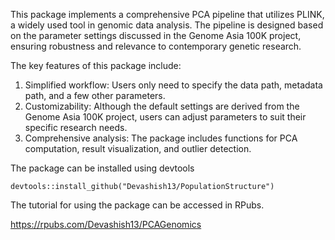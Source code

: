This package implements a comprehensive PCA pipeline that utilizes PLINK, a widely used tool in genomic data analysis. The pipeline is designed based on the parameter settings discussed in the Genome Asia 100K project, ensuring robustness and relevance to contemporary genetic research.

The key features of this package include:

1. Simplified workflow: Users only need to specify the data path, metadata path, and a few other parameters.
2. Customizability: Although the default settings are derived from the Genome Asia 100K project, users can adjust parameters to suit their specific research needs.
3. Comprehensive analysis: The package includes functions for PCA computation, result visualization, and outlier detection.

The package can be installed using devtools
```
devtools::install_github("Devashish13/PopulationStructure")
```

The tutorial for using the package can be accessed in RPubs.

https://rpubs.com/Devashish13/PCAGenomics
